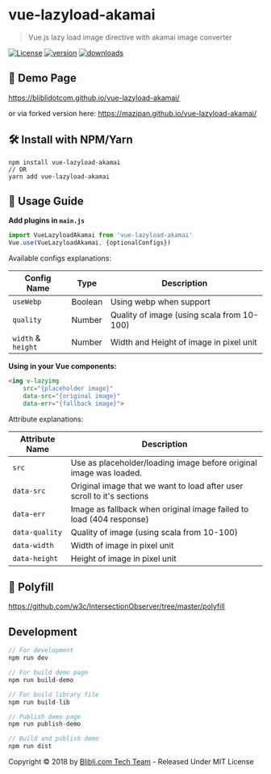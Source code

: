 # vue-lazyload-akamai

> Vue.js lazy load image directive with akamai image converter

[![License](https://img.shields.io/github/license/bliblidotcom/vue-lazyload-akamai.svg?longCache=true)](https://github.com/bliblidotcom/vue-lazyload-akamai) [![version](https://img.shields.io/npm/v/vue-lazyload-akamai.svg?maxAge=3600)](https://www.npmjs.com/package/vue-lazyload-akamai)
[![downloads](https://img.shields.io/npm/dt/vue-lazyload-akamai.svg?maxAge=86400)](https://www.npmjs.com/package/vue-lazyload-akamai)

## 💅 Demo Page

https://bliblidotcom.github.io/vue-lazyload-akamai/

or via forked version here: https://mazipan.github.io/vue-lazyload-akamai/

## 🛠 Install with NPM/Yarn

```
npm install vue-lazyload-akamai
// OR
yarn add vue-lazyload-akamai
```

## 🚀 Usage Guide

**Add plugins in `main.js`**

```js
import VueLazyloadAkamai from 'vue-lazyload-akamai'
Vue.use(VueLazyloadAkamai, {optionalConfigs})
```

Available configs explanations:

| Config Name    | Type     | Description             |
| ---------------|----------|-------------------------|
| `useWebp`      | Boolean  | Using webp when support |
| `quality`      | Number   | Quality of image (using scala from 10-100) |
| `width` & `height`       | Number  | Width and Height of image in pixel unit |

**Using in your Vue components:**

```html
<img v-lazyimg
    src="{placeholder image}"
    data-src="{original image}"
    data-err="{fallback image}">
```

Attribute explanations:

| Attribute Name | Description        |
| ---------------|--------------------|
| `src`          | Use as placeholder/loading image before original image was loaded. |
| `data-src`     | Original image that we want to load after user scroll to it's sections |
| `data-err`     | Image as fallback when original image failed to load (404 response) |
| `data-quality` | Quality of image (using scala from 10-100)  |
| `data-width`   | Width of image in pixel unit  |
| `data-height`  | Height of image in pixel unit  |

## 🗿 Polyfill

https://github.com/w3c/IntersectionObserver/tree/master/polyfill

## Development

```js
// For development
npm run dev

// For build demo page
npm run build-demo

// For build library file
npm run build-lib

// Publish demo page
npm run publish-demo

// Build and publish demo
npm run dist
```


Copyright © 2018 by [Blibli.com Tech Team](https://github.com/bliblidotcom) - Released Under MIT License

